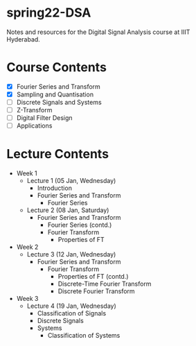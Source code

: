 # spring22-DSA
Notes and resources for the Digital Signal Analysis course at IIIT Hyderabad.

# Course Contents
- [x] Fourier Series and Transform
- [x] Sampling and Quantisation
- [ ] Discrete Signals and Systems
- [ ] Z-Transform
- [ ] Digital Filter Design
- [ ] Applications

# Lecture Contents
* Week 1
    - Lecture 1 (05 Jan, Wednesday)
        - Introduction
        - Fourier Series and Transform
            - Fourier Series
    - Lecture 2 (08 Jan, Saturday)
        - Fourier Series and Transform
            - Fourier Series (contd.)
            - Fourier Transform
                - Properties of FT
* Week 2
    - Lecture 3 (12 Jan, Wednesday)
        - Fourier Series and Transform
            - Fourier Transform
                - Properties of FT (contd.)
                - Discrete-Time Fourier Transform
                - Discrete Fourier Transform
* Week 3
    - Lecture 4 (19 Jan, Wednesday)
        - Classification of Signals
        - Discrete Signals
        - Systems
            - Classification of Systems
